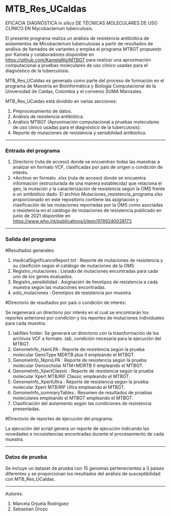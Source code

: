 # MTB_Res_UCaldas
EFICACIA DIAGNÓSTICA in silico DE TÉCNICAS MOLECULARES DE USO CLÍNICO EN Mycobacterium tuberculosis.

El presente programa realiza un análisis de resistencia antibiótica de aislamientos de Micobacterium tuberculosias a partir de resultados de análisis de llamados de variantes y emplea el programa MTBGT propuesto por Kamela y colaboradores disponible en https://github.com/KamelaNg/MTBGT para realizar una aproximación computacional a pruebas moleculares de uso clínico usadas para el diagnóstico de la tuberculosis. 

MTB_Res_UCaldas es generado como parte del proceso de formación en el programa de Maestría en Bioinformática y Biología Computacional de la Universidad de Caldas, Colombia y el convenio SUMA Manizales. 

MTB_Res_UCaldas está dividido en varias secciones:

1. Preprocesamiento de datos.
2. Análisis de resistencia antibiótica.
3. Análisis MTBGT (Aproximación computacional a pruebas moleculares de uso clínico usadas para el diagnóstico de la tuberculosis).
4. Reporte de mutaciones de resistencia y sensibilidad antibiotica.

---

### Entrada del programa
1. Directorio (ruta de acceso) donde se encuentran todas las muestras a analizar en formato VCF, clasificadas por país de origen o condición de interés.
2. *Archivo en formato .xlsx (ruta de acceso) donde se encuentra información (estructurada de una manera establecida) que relaciona el gen, la mutación y la caracterización de resistencia según la OMS frente a un antibiótico dado. El archivo Mutaciones_resistencia_programa.xlsx proporcionado en este repositorio contiene las asignación y clasificación de las mutaciones reportadas por la OMS como asociadas a resistencia en el catálogo de mutaciones de resistencia publicado en junio de 2021 disponible en https://www.who.int/publications/i/item/9789240028173
---

### Salida del programa

#Resultados generales: 
1. medicalSignificanceReport.txt : Reporte de mutaciones de resistencia y su clasifición según el catálogo de mutaciones de la OMS
2. Registro_mutaciones : Listado de mutaciones encontradas para cada uno de los genes evaluados.
3. Registro_sensibilidad : Asignación de fenotipos de resistencia a cada muestra según las mutaciones encontradas.
4. solo_mutaciones : Genotipos de resistencia por muestra

  
#Directorio de resultados por país o condición de interés: 

Se regenerará un directorio por interés en el cual se encontrarán los reportes anteriores por condición y los reportes de mutaciones individuales para cada muestra.
1. tabfiles folder: Se generará un directorio con la trasnformación de los archivos VCF a formato .tab, condición necesaria para la ejecución del MTBGT.
2. GenomeInfo_HainLPA : Reporte de resistencia según la prueba molecular GenoType MDRTB plus II empleando el  MTBGT.
3. GenomeInfo_NiproLPA : Reporte de resistencia según la prueba molecular Genoscholar NTM+MDRTB II empleando el MTBGT.
4. GenomeInfo_XpertClassic : Reporte de resistencia según la prueba molecular Xpert MTB/RIF Classic empleando el MTBGT.
5. GenomeInfo_XpertUltra : Reporte de resistencia según la prueba molecular Xpert MTB/RIF Ultra empleando el MTBGT.
6. GenomeInfo_summaryTables : Resumen de resultados de pruebas moleculares empleando el MTBGT empleando el MTBGT.
7. Clasificación del aislamiento según las condiciones de resistencia presentadas.

#Directorio de reportes de ejecución del programa: 

La ejecución del script genera un reporte de ejecución indicando las novedades e incosistencias encontradas durante el procesamiento de cada muestra. 

---

### Datos de prueba

Se incluye un dataset de prueba con 15 genomas pertenecientes a 3 países diferentes y se proporcionan los resultados del análisis de susceptibilidad con MTB_Res_UCaldas. 

---

Autores: 

1. Marcela Orjuela Rodríguez
2. Sebastian Orozo
